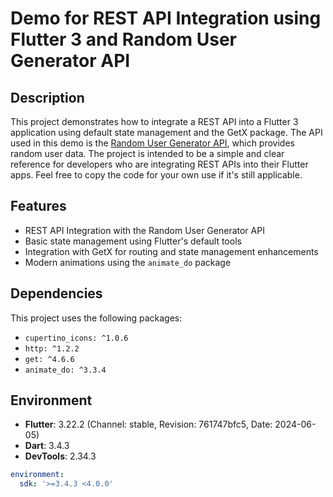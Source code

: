 # Demo for REST API Integration using Flutter 3 and Random User Generator API

## Description

This project demonstrates how to integrate a REST API into a Flutter 3 application using default state management and the GetX package. The API used in this demo is the [Random User Generator API](https://randomuser.me/), which provides random user data. The project is intended to be a simple and clear reference for developers who are integrating REST APIs into their Flutter apps. Feel free to copy the code for your own use if it's still applicable.

## Features

- REST API Integration with the Random User Generator API
- Basic state management using Flutter's default tools
- Integration with GetX for routing and state management enhancements
- Modern animations using the `animate_do` package

## Dependencies

This project uses the following packages:

- `cupertino_icons: ^1.0.6`
- `http: ^1.2.2`
- `get: ^4.6.6`
- `animate_do: ^3.3.4`

## Environment

- **Flutter**: 3.22.2 (Channel: stable, Revision: 761747bfc5, Date: 2024-06-05)
- **Dart**: 3.4.3
- **DevTools**: 2.34.3

```yaml
environment:
  sdk: '>=3.4.3 <4.0.0'
